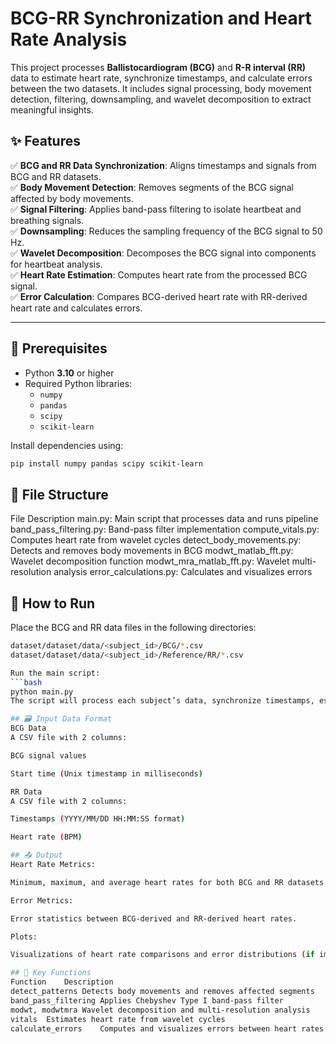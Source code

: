 # BCG-RR Synchronization and Heart Rate Analysis

This project processes **Ballistocardiogram (BCG)** and **R-R interval (RR)** data to estimate heart rate, synchronize timestamps, and calculate errors between the two datasets. It includes signal processing, body movement detection, filtering, downsampling, and wavelet decomposition to extract meaningful insights.

## ✨ Features

✅ **BCG and RR Data Synchronization**: Aligns timestamps and signals from BCG and RR datasets.  
✅ **Body Movement Detection**: Removes segments of the BCG signal affected by body movements.  
✅ **Signal Filtering**: Applies band-pass filtering to isolate heartbeat and breathing signals.  
✅ **Downsampling**: Reduces the sampling frequency of the BCG signal to 50 Hz.  
✅ **Wavelet Decomposition**: Decomposes the BCG signal into components for heartbeat analysis.  
✅ **Heart Rate Estimation**: Computes heart rate from the processed BCG signal.  
✅ **Error Calculation**: Compares BCG-derived heart rate with RR-derived heart rate and calculates errors.

---

## 📝 Prerequisites

- Python **3.10** or higher
- Required Python libraries:
  - `numpy`
  - `pandas`
  - `scipy`
  - `scikit-learn`

Install dependencies using:

```bash
pip install numpy pandas scipy scikit-learn
```
## 📁 File Structure
File	Description
main.py:	Main script that processes data and runs pipeline
band_pass_filtering.py:	Band-pass filter implementation
compute_vitals.py:	Computes heart rate from wavelet cycles
detect_body_movements.py:	Detects and removes body movements in BCG
modwt_matlab_fft.py:	Wavelet decomposition function
modwt_mra_matlab_fft.py:	Wavelet multi-resolution analysis
error_calculations.py:	Calculates and visualizes errors

## 🚀 How to Run
Place the BCG and RR data files in the following directories:
```bash
dataset/dataset/data/<subject_id>/BCG/*.csv
dataset/dataset/data/<subject_id>/Reference/RR/*.csv

Run the main script:
```bash
python main.py
The script will process each subject’s data, synchronize timestamps, estimate heart rates, and calculate errors.

## 🗃️ Input Data Format
BCG Data
A CSV file with 2 columns:

BCG signal values

Start time (Unix timestamp in milliseconds)

RR Data
A CSV file with 2 columns:

Timestamps (YYYY/MM/DD HH:MM:SS format)

Heart rate (BPM)

## 📤 Output
Heart Rate Metrics:

Minimum, maximum, and average heart rates for both BCG and RR datasets.

Error Metrics:

Error statistics between BCG-derived and RR-derived heart rates.

Plots:

Visualizations of heart rate comparisons and error distributions (if implemented in error_calculations.py)

## 🔑 Key Functions
Function	Description
detect_patterns	Detects body movements and removes affected segments
band_pass_filtering	Applies Chebyshev Type I band-pass filter
modwt, modwtmra	Wavelet decomposition and multi-resolution analysis
vitals	Estimates heart rate from wavelet cycles
calculate_errors	Computes and visualizes errors between heart rates
